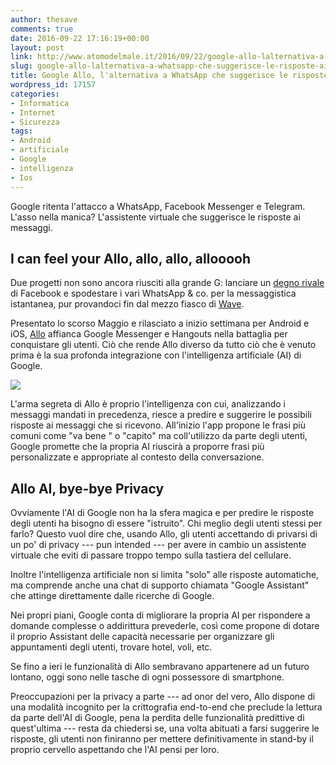 ```yaml
---
author: thesave
comments: true
date: 2016-09-22 17:16:19+00:00
layout: post
link: http://www.atomodelmale.it/2016/09/22/google-allo-lalternativa-a-whatsapp-che-suggerisce-le-risposte-ai-messaggi/
slug: google-allo-lalternativa-a-whatsapp-che-suggerisce-le-risposte-ai-messaggi
title: Google Allo, l'alternativa a WhatsApp che suggerisce le risposte ai messaggi
wordpress_id: 17157
categories:
- Informatica
- Internet
- Sicurezza
tags:
- Android
- artificiale
- Google
- intelligenza
- Ios
---
```


Google ritenta l'attacco a WhatsApp, Facebook Messenger e Telegram. L'asso nella manica? L'assistente virtuale che suggerisce le risposte ai messaggi.



## I can feel your Allo, allo, allo, allooooh



Due progetti non sono ancora riusciti alla grande G: lanciare un [degno rivale](http://www.atomodelmale.it/2011/06/29/google-e-1/) di Facebook e spodestare i vari WhatsApp & co. per la messaggistica istantanea, pur provandoci fin dal mezzo fiasco di [Wave](http://www.atomodelmale.it/2009/05/31/google-wave-le-onde-che-rivoluzioneranno-il-web/).

Presentato lo scorso Maggio e rilasciato a inizio settimana per Android e iOS, [Allo](https://allo.google.com/) affianca Google Messenger e Hangouts nella battaglia per conquistare gli utenti. Ciò che rende Allo diverso da tutto ciò che è venuto prima è la sua profonda integrazione con l'intelligenza artificiale (AI) di Google.

![](http://www.atomodelmale.it/wp-content/uploads/2016/09/allo003.jpg)

L'arma segreta di Allo è proprio l'intelligenza con cui, analizzando i messaggi mandati in precedenza, riesce a predire e suggerire le possibili risposte ai messaggi che si ricevono. All'inizio l'app propone le frasi più comuni come "va bene " o "capito" ma coll'utilizzo da parte degli utenti, Google promette che la propria AI riuscirà a proporre frasi più personalizzate e appropriate al contesto della conversazione.



## Allo AI, bye-bye Privacy



Ovviamente l'AI di Google non ha la sfera magica e per predire le risposte degli utenti ha bisogno di essere "istruito". Chi meglio degli utenti stessi per farlo? Questo vuol dire che, usando Allo, gli utenti accettando di privarsi di un po' di privacy --- pun intended ---  per avere in cambio un assistente virtuale che eviti di passare troppo tempo sulla tastiera del cellulare.

Inoltre l'intelligenza artificiale non si limita "solo" alle risposte automatiche, ma comprende anche una chat di supporto chiamata "Google Assistant" che attinge direttamente dalle ricerche di Google.



Nei propri piani, Google conta di migliorare la propria AI per rispondere a domande complesse o addirittura prevederle, così come propone di dotare il proprio Assistant delle capacità necessarie per organizzare gli appuntamenti degli utenti, trovare hotel, voli, etc.

Se fino a ieri le funzionalità di Allo sembravano appartenere ad un futuro lontano, oggi sono nelle tasche di ogni possessore di smartphone.

Preoccupazioni per la privacy a parte --- ad onor del vero, Allo dispone di una modalità incognito per la crittografia end-to-end che preclude la lettura da parte dell'AI di Google, pena la perdita delle funzionalità predittive di quest'ultima --- resta da chiedersi se, una volta abituati a farsi suggerire le risposte, gli utenti non finiranno per mettere definitivamente in stand-by il proprio cervello aspettando che l'AI pensi per loro.
